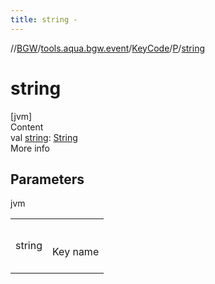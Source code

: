 ```yaml
---
title: string -
---
```

//[BGW](../../../../index.md)/[tools.aqua.bgw.event](../../index.md)/[KeyCode](../index.md)/[P](index.md)/[string](string.md)



# string  
[jvm]  
Content  
val [string](string.md): [String](https://kotlinlang.org/api/latest/jvm/stdlib/kotlin/-string/index.html)  
More info  


## Parameters  
  
jvm  
  
| | |
|---|---|
| <a name="tools.aqua.bgw.event/KeyCode.P/string/#/PointingToDeclaration/"></a>string| <a name="tools.aqua.bgw.event/KeyCode.P/string/#/PointingToDeclaration/"></a><br><br>Key name<br><br>|
  
  




